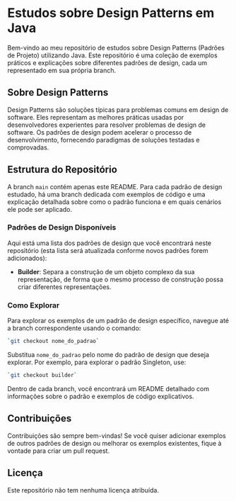 # Estudos sobre Design Patterns em Java

Bem-vindo ao meu repositório de estudos sobre Design Patterns (Padrões de Projeto) utilizando Java. Este repositório é uma coleção de exemplos práticos e explicações sobre diferentes padrões de design, cada um representado em sua própria branch.

## Sobre Design Patterns

Design Patterns são soluções típicas para problemas comuns em design de software. Eles representam as melhores práticas usadas por desenvolvedores experientes para resolver problemas de design de software. Os padrões de design podem acelerar o processo de desenvolvimento, fornecendo paradigmas de soluções testadas e comprovadas.

## Estrutura do Repositório

A branch `main` contém apenas este README. Para cada padrão de design estudado, há uma branch dedicada com exemplos de código e uma explicação detalhada sobre como o padrão funciona e em quais cenários ele pode ser aplicado.

### Padrões de Design Disponíveis

Aqui está uma lista dos padrões de design que você encontrará neste repositório (esta lista será atualizada conforme novos padrões forem adicionados):
<!-- 

- **Singleton**: Garante que uma classe tenha apenas uma instância e fornece um ponto de acesso global a ela.
- **Observer**: Define uma dependência um-para-muitos entre objetos de maneira que quando um objeto muda de estado, todos os seus dependentes são notificados e atualizados automaticamente.
- **Factory Method**: Define uma interface para criar um objeto, mas deixa as subclasses decidirem que classe instanciar.
-->

- **Builder**: Separa a construção de um objeto complexo da sua representação, de forma que o mesmo processo de construção possa criar diferentes representações.

### Como Explorar

Para explorar os exemplos de um padrão de design específico, navegue até a branch correspondente usando o comando:

```bash
`git checkout nome_do_padrao`
```
Substitua `nome_do_padrao` pelo nome do padrão de design que deseja explorar. Por exemplo, para explorar o padrão Singleton, use:

```bash
`git checkout builder`
```
Dentro de cada branch, você encontrará um README detalhado com informações sobre o padrão e exemplos de código explicativos.

## Contribuições

Contribuições são sempre bem-vindas! Se você quiser adicionar exemplos de outros padrões de design ou melhorar os exemplos existentes, fique à vontade para criar um pull request.

## Licença

Este repositório não tem nenhuma licença atribuída.
